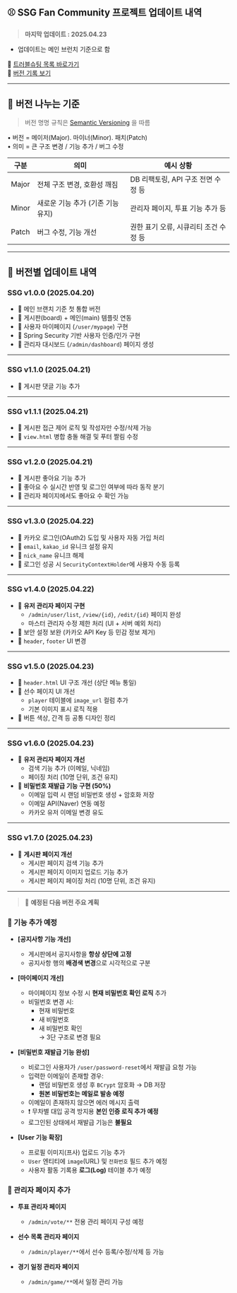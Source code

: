 ## ⚾ SSG Fan Community 프로젝트 업데이트 내역
> **마지막 업데이트 : 2025.04.23**

 - 업데이트는 메인 브런치 기준으로 함
   
📌 [트러블슈팅 목록 바로가기](https://github.com/yoon0416/ssgpack/blob/main/%ED%8A%B8%EB%9F%AC%EB%B8%94%EC%8A%88%ED%8C%85.md)  
📌 [버전 기록 보기](./version.md)

---

## 🥉 버전 나누는 기준

> 버전 명명 규칙은 [Semantic Versioning](https://semver.org/lang/ko/) 을 따름

• 버전 = 메이저(Major). 마이너(Minor). 패치(Patch)  
• 의미 = 큰 구조 변경 / 기능 추가 / 버그 수정

| 구분   | 의미                             | 예시 상황                           |
|--------|----------------------------------|--------------------------------------|
| Major  | 전체 구조 변경, 호환성 깨짐     | DB 리팩토링, API 구조 전면 수정 등   |
| Minor  | 새로운 기능 추가 (기존 기능 유지) | 관리자 페이지, 투표 기능 추가 등    |
| Patch  | 버그 수정, 기능 개선            | 권한 표기 오류, 시큐리티 조건 수정 등 |

---

## 📙 버전별 업데이트 내역

### SSG v1.0.0 (2025.04.20)
- 🔹 메인 브랜치 기준 첫 통합 버전
- 🔹 게시판(board) + 메인(main) 템플릿 연동
- 🔹 사용자 마이페이지 (`/user/mypage`) 구현
- 🔹 Spring Security 기반 사용자 인증/인가 구현
- 🔹 관리자 대시보드 (`/admin/dashboard`) 페이지 생성

---

### SSG v1.1.0 (2025.04.21)
- 🔹 게시판 댓글 기능 추가

---

### SSG v1.1.1 (2025.04.21)
- 🔹 게시판 접근 제어 로직 및 작성자만 수정/삭제 가능
- 🔹 `view.html` 병합 충돌 해결 및 푸터 짤림 수정

---

### SSG v1.2.0 (2025.04.21)
- 🔹 게시판 좋아요 기능 추가
- 🔹 좋아요 수 실시간 반영 및 로그인 여부에 따라 동작 분기
- 🔹 관리자 페이지에서도 좋아요 수 확인 가능

---

### SSG v1.3.0 (2025.04.22)
- 🔹 카카오 로그인(OAuth2) 도입 및 사용자 자동 가입 처리
- 🔹 `email`, `kakao_id` 유니크 설정 유지
- 🔹 `nick_name` 유니크 해제
- 🔹 로그인 성공 시 `SecurityContextHolder`에 사용자 수동 등록

---

### SSG v1.4.0 (2025.04.22)
- 🔹 **유저 관리자 페이지 구현**
  - `/admin/user/list`, `/view/{id}`, `/edit/{id}` 페이지 완성
  - 마스터 관리자 수정 제한 처리 (UI + 서버 예외 처리)
- 🔹 보안 설정 보완 (카카오 API Key 등 민감 정보 제거)
- 🔹 `header`, `footer` UI 변경

---

### SSG v1.5.0 (2025.04.23)
- 🔹 `header.html` UI 구조 개선 (상단 메뉴 통일)
- 🔹 선수 페이지 UI 개선
  - `player` 테이블에 `image_url` 컬럼 추가
  - 기본 이미지 표시 로직 적용
- 🔹 버튼 색상, 간격 등 공통 디자인 정리

---

### SSG v1.6.0 (2025.04.23)
- 🔹 **유저 관리자 페이지 개선**
  - 검색 기능 추가 (이메일, 닉네임)
  - 페이징 처리 (10명 단위, 조건 유지)
- 🔹 **비밀번호 재발급 기능 구현 (50%)**
  - 이메일 입력 시 랜덤 비밀번호 생성 + 암호화 저장
  - 이메일 API(Naver) 연동 예정
  - 카카오 유저 이메일 변경 유도

---
### SSG v1.7.0 (2025.04.23)
- 🔹 **게시판 페이지 개선**
  - 게시판 페이지 검색 기능 추가
  - 게시판 페이지 이미지 업로드 기능 추가
  - 게시판 페이지 페이징 처리 (10명 단위, 조건 유지)


---

> 🚨 **예정된 다음 버전 주요 계획**

### 🔸 기능 추가 예정

- **[공지사항 기능 개선]**
  - 게시판에서 공지사항을 **항상 상단에 고정**
  - 공지사항 행의 **배경색 변경**으로 시각적으로 구분

- **[마이페이지 개선]**
  - 마이페이지 정보 수정 시 **현재 비밀번호 확인 로직** 추가
  - 비밀번호 변경 시:
    - 현재 비밀번호
    - 새 비밀번호
    - 새 비밀번호 확인  
    → 3단 구조로 변경 필요

- **[비밀번호 재발급 기능 완성]**
  - 비로그인 사용자가 `/user/password-reset`에서 재발급 요청 가능
  - 입력한 이메일이 존재할 경우:
    - 랜덤 비밀번호 생성 후 `BCrypt` 암호화 → DB 저장
    - **원본 비밀번호는 메일로 발송 예정**
  - 이메일이 존재하지 않으면 에러 메시지 출력
  - ❗ 무차별 대입 공격 방지용 **본인 인증 로직 추가 예정**
  - 로그인된 상태에서 재발급 기능은 **불필요**

- **[User 기능 확장]**
  - 프로필 이미지(프사) 업로드 기능 추가
  - `User` 엔티티에 `image`(URL) 및 `전화번호` 필드 추가 예정
  - 사용자 활동 기록용 **로그(Log)** 테이블 추가 예정

### 🔸 관리자 페이지 추가

- **투표 관리자 페이지**
  - `/admin/vote/**` 전용 관리 페이지 구성 예정

- **선수 목록 관리자 페이지**
  - `/admin/player/**`에서 선수 등록/수정/삭제 등 가능

- **경기 일정 관리자 페이지**
  - `/admin/game/**`에서 일정 관리 가능
